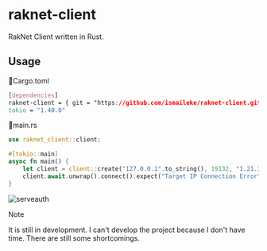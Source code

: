 # raknet-client
RakNet Client written in Rust.

## Usage

📄Cargo.toml
```css
[dependencies]
raknet-client = { git = "https://github.com/ismaileke/raknet-client.git", branch = "master" }
tokio = "1.40.0"
```


📄main.rs
```rust
use raknet_client::client;

#[tokio::main]
async fn main() {
    let client = client::create("127.0.0.1".to_string(), 19132, "1.21.30".to_string(), true); // target address, target port, client version, debug mode
    client.await.unwrap().connect().expect("Target IP Connection Error");
}
```

![serveauth](https://github.com/user-attachments/assets/71936fa9-27c0-4d86-86c2-abb10da68c07)


> [!NOTE]
> It is still in development. I can't develop the project because I don't have time. There are still some shortcomings.
